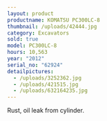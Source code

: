 ```yaml
---
layout: product
productname: KOMATSU PC300LC-8
thumbnail: /uploads/42444.jpg
category: Excavators
sold: true
model: PC300LC-8
hours: 10,563
year: "2012"
serial_no: "62924"
detailpictures:
  - /uploads/3252362.jpg
  - /uploads/421515.jpg
  - /uploads/632164235.jpg
---
```

Rust, oil leak from cylinder.